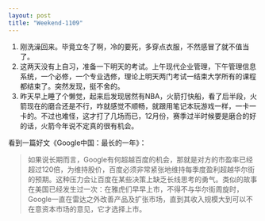 ```yaml
---
layout: post
title: "Weekend-1109"
---
```


1. 刚洗澡回来。毕竟立冬了啊，冷的要死，多穿点衣服，不然感冒了就不值当了。
2. 这两天没有上自习，准备一下明天的考试。上午现代企业管理，下午管理信息系统，一个必修，一个专业选修，理论上明天两门考试一结束大学所有的课程都结束了。突然发现，挺不舍的。
3. 昨天早上睡了个懒觉，起来后发现居然有NBA，火箭打快船，看了后半段，火箭现在的磨合还是不行，咋就感觉不顺畅，就跟用笔记本玩游戏一样，一卡一卡的。不过也难怪，这才打了几场而已，12月份，赛季过半时候要是磨合的好的话，火箭今年说不定真的很有机会。

看到一篇好文《Google中国：最长的一年》：

> 如果说长期而言，Google有何超越百度的机会，那就是对方的市盈率已经超过120倍，为维持股价，百度必须非常紧张地维持每季度盈利超越华尔街的预期。这种压力会让百度在某些决策上缺乏长线思考的勇气。类似的故事在美国已经发生过一次：在雅虎们早早上市，不得不与华尔街周旋时，Google一直在雷达之外改善产品及扩张市场，直到其收入规模大到可以不在意资本市场的意见，它才选择上市。
